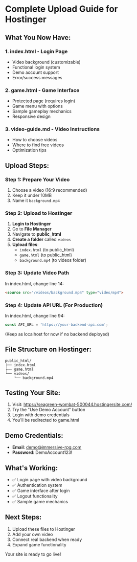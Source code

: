 # Complete Upload Guide for Hostinger

## What You Now Have:

### 1. **index.html** - Login Page
- Video background (customizable)
- Functional login system
- Demo account support
- Error/success messages

### 2. **game.html** - Game Interface
- Protected page (requires login)
- Game menu with options
- Sample gameplay mechanics
- Responsive design

### 3. **video-guide.md** - Video Instructions
- How to choose videos
- Where to find free videos
- Optimization tips

## Upload Steps:

### Step 1: Prepare Your Video
1. Choose a video (16:9 recommended)
2. Keep it under 10MB
3. Name it `background.mp4`

### Step 2: Upload to Hostinger
1. **Login to Hostinger**
2. Go to **File Manager**
3. Navigate to **public_html**
4. **Create a folder** called `videos`
5. **Upload files**:
   - `index.html` (to public_html)
   - `game.html` (to public_html)
   - `background.mp4` (to videos folder)

### Step 3: Update Video Path
In index.html, change line 14:
```html
<source src="/videos/background.mp4" type="video/mp4">
```

### Step 4: Update API URL (For Production)
In index.html, change line 94:
```javascript
const API_URL = 'https://your-backend-api.com';
```
(Keep as localhost for now if no backend deployed)

## File Structure on Hostinger:
```
public_html/
├── index.html
├── game.html
└── videos/
    └── background.mp4
```

## Testing Your Site:

1. Visit: https://seagreen-wombat-500044.hostingersite.com/
2. Try the "Use Demo Account" button
3. Login with demo credentials
4. You'll be redirected to game.html

## Demo Credentials:
- **Email**: demo@immersive-rpg.com
- **Password**: DemoAccount123!

## What's Working:
- ✅ Login page with video background
- ✅ Authentication system
- ✅ Game interface after login
- ✅ Logout functionality
- ✅ Sample game mechanics

## Next Steps:
1. Upload these files to Hostinger
2. Add your own video
3. Connect real backend when ready
4. Expand game functionality

Your site is ready to go live!